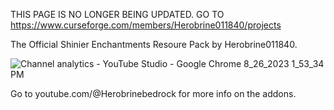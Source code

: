 THIS PAGE IS NO LONGER BEING UPDATED. GO TO https://www.curseforge.com/members/Herobrine011840/projects

The Official Shinier Enchantments Resoure Pack by Herobrine011840.

![Channel analytics - YouTube Studio - Google Chrome 8_26_2023 1_53_34 PM](https://github.com/Herobrine011840/Shinier-Enchantments-Resource-Pack-for-Minecraft-Bedrock/assets/139717119/6f86ac49-8eed-4649-8758-4cc532949f30)

Go to youtube.com/@Herobrinebedrock for more info on the addons.
